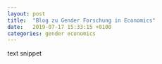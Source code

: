 ```yaml
---
layout: post
title:  "Blog zu Gender Forschung in Economics"
date:   2019-07-17 15:33:15 +0100
categories: gender economics
---
```


text snippet
